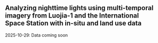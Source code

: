 
## Analyzing nighttime lights using multi-temporal imagery from Luojia-1 and the International Space Station with in-situ and land use data

2025-10-29: Data coming soon
